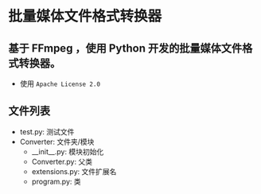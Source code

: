 # 批量媒体文件格式转换器
## 基于 FFmpeg ，使用 Python 开发的批量媒体文件格式转换器。
- 使用 `Apache License 2.0`

## 文件列表
- test.py: 测试文件
- Converter: 文件夹/模块
  - \_\_init\_\_.py: 模块初始化
  - Converter.py: 父类
  - extensions.py: 文件扩展名
  - program.py: 类